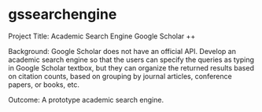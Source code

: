# gssearchengine

Project Title: Academic Search Engine Google Scholar ++

Background: Google Scholar does not have an official API. Develop an academic search engine so that the users can specify the queries as typing in Google Scholar textbox, but they can organize the returned results based on citation counts, based on grouping by journal articles, conference papers, or books, etc.

Outcome: 
A prototype academic search engine.
